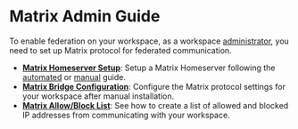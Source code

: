 # Matrix Admin Guide

To enable federation on your workspace, as a workspace [administrator](../../../workspace-administration/), you need to set up Matrix protocol for federated communication.

* [**Matrix Homeserver Setup**](matrix-homeserver-setup/): Setup a Matrix Homeserver following the [automated](matrix-homeserver-setup/#automated-installation) or [manual](matrix-homeserver-setup/#manual-installation) guide.
* [**Matrix Bridge Configuration**](matrix-bridge-configuration.md): Configure the Matrix protocol settings for your workspace after manual installation.
* [**Matrix Allow/Block List**](matrix-homeserver-setup/matrix-allow-block-list.md): See how to create a list of allowed and blocked IP addresses from communicating with your workspace.
